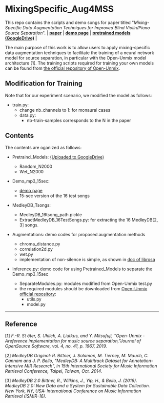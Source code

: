 # MixingSpecific_Aug4MSS


This repo contains the scripts and demo songs for paper titled 
"*Mixing-Specific Data Augmentation Techniques for Improved Blind Violin/Piano Source Separation*". | [**paper**](https://arxiv.org/abs/2008.02480) | [**demo page**](https://sunnycyc.github.io/aug4mss_demo/) | [**pretrained models (GoogleDrive)**](https://drive.google.com/drive/folders/1YyLww3G7-Amu_bs8s9Wl3NceUcQuq3Or) |


The main purpose of this work is to allow users to apply mixing-specific data augmentation techniques to facilitate the training of a neural network model for source separation, in particular with the Open-Unmix model architecture [1]. The training scripts required for training your own models can be found from [the official repository of Open-Unmix](https://github.com/sigsep/open-unmix-pytorch).

## Modification for Training
Note that for our experiment scenario, we modified the model as follows:
* train.py:
    * change nb_channels to 1: for monaural cases
    * data.py:
        * nb-train-samples corresponds to the N in the paper
   

## Contents
The contents are oganized as follows:
* Pretraind_Models: 
    [ (Uploaded to GoogleDrive)](https://drive.google.com/drive/folders/1YyLww3G7-Amu_bs8s9Wl3NceUcQuq3Or?usp=sharing)
    * Random_N2000
    * Wet_N2000
* Demo_mp3_15sec:
    * [demo page](https://sunnycyc.github.io/aug4mss_demo/)
    * 15-sec version of the 16 test songs
* MedleyDB_Tsongs:
    * MedleyDB_16tsong_path.pickle
    * ExtractMedleyDB_16TestSongs.py:
for extracting the 16 MedleyDB[2, 3] songs.
* Augmentations: demo codes for proposed augmentation methods
    * chroma_distance.py
    * correlation2d.py
    * wet.py
    * implementation of non-silence is simple, as shown in [doc of librosa](https://librosa.github.io/librosa/generated/librosa.effects.split.html)

    

* Inference.py: demo code for using Pretrained_Models to separate the Demo_mp3_15sec
    * SeparateModules.py: modules modified from Open-Unmix test.py
    * the required modules should be downloaded from [Open-Unmix official repository](https://github.com/sigsep/open-unmix-pytorch):
        * utils.py
        * model.py


---




## Reference
[1] *F.-R. St ̈oter, S. Uhlich, A. Liutkus, and Y. Mitsufuji, “Open-Unmix - Areference implementation for music source separation,”Journal of OpenSource Software, vol. 4, no. 41, p. 1667, 2019.*

[2] *MedleyDB Original:
R. Bittner, J. Salamon, M. Tierney, M. Mauch, C. Cannam and J. P. Bello, "MedleyDB: A Multitrack Dataset for Annotation-Intensive MIR Research", in 15th International Society for Music Information Retrieval Conference, Taipei, Taiwan, Oct. 2014.*

[3] *MedleyDB 2.0
Bittner, R., Wilkins, J., Yip, H., & Bello, J. (2016). MedleyDB 2.0: New Data and a System for Sustainable Data Collection. New York, NY, USA: International Conference on Music Information Retrieval (ISMIR-16).*
